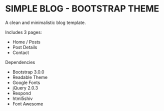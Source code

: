 # SIMPLE BLOG - BOOTSTRAP THEME

A clean and minimalistic blog template.

Includes 3 pages:
* Home / Posts
* Post Details
* Contact

Dependencies
* Bootstrap 3.0.0
* Readable Theme
* Google Fonts
* jQuery 2.0.3
* Respond
* html5shiv
* Font Awesome